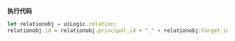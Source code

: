 <p class="panel-title"><b>执行代码</b></p>

```javascript
let relationobj = uiLogic.relation;
relationobj.id = relationobj.principal_id + "_" + relationobj.target_id;
```
